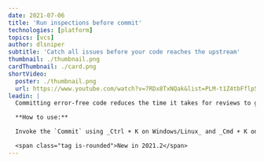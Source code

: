```yaml
---
date: 2021-07-06
title: 'Run inspections before commit'
technologies: [platform]
topics: [vcs]
author: dlsniper
subtitle: 'Catch all issues before your code reaches the upstream'
thumbnail: ./thumbnail.png
cardThumbnail: ./card.png
shortVideo:
  poster: ./thumbnail.png
  url: https://www.youtube.com/watch?v=7RDx8TxNQak&list=PLM-t1Z4tbFflp57RnfgjXOdpOg6fLhs_q&index=13
leadin: |
  Committing error-free code reduces the time it takes for reviews to go happen and makes everyone happy. Since not all errors may be caught by tests, you can choose to run Inspections before a commit. This will improve your chances to have fewer bugs in code.

  **How to use:**

  Invoke the `Commit` using _Ctrl + K on Windows/Linux_ and _Cmd + K on macOS_, then select the `Commit options`, and select the `Analyze code` feature.

  <span class="tag is-rounded">New in 2021.2</span>
---
```

